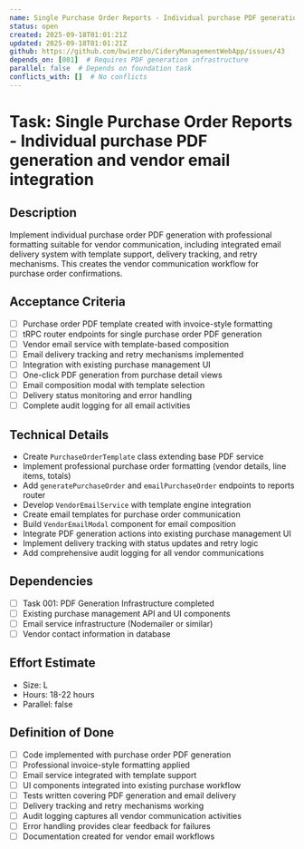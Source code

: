 ```yaml
---
name: Single Purchase Order Reports - Individual purchase PDF generation and vendor email integration
status: open
created: 2025-09-18T01:01:21Z
updated: 2025-09-18T01:01:21Z
github: https://github.com/bwierzbo/CideryManagementWebApp/issues/43
depends_on: [001]  # Requires PDF generation infrastructure
parallel: false  # Depends on foundation task
conflicts_with: []  # No conflicts
---
```


# Task: Single Purchase Order Reports - Individual purchase PDF generation and vendor email integration

## Description
Implement individual purchase order PDF generation with professional formatting suitable for vendor communication, including integrated email delivery system with template support, delivery tracking, and retry mechanisms. This creates the vendor communication workflow for purchase order confirmations.

## Acceptance Criteria
- [ ] Purchase order PDF template created with invoice-style formatting
- [ ] tRPC router endpoints for single purchase order PDF generation
- [ ] Vendor email service with template-based composition
- [ ] Email delivery tracking and retry mechanisms implemented
- [ ] Integration with existing purchase management UI
- [ ] One-click PDF generation from purchase detail views
- [ ] Email composition modal with template selection
- [ ] Delivery status monitoring and error handling
- [ ] Complete audit logging for all email activities

## Technical Details
- Create `PurchaseOrderTemplate` class extending base PDF service
- Implement professional purchase order formatting (vendor details, line items, totals)
- Add `generatePurchaseOrder` and `emailPurchaseOrder` endpoints to reports router
- Develop `VendorEmailService` with template engine integration
- Create email templates for purchase order communication
- Build `VendorEmailModal` component for email composition
- Integrate PDF generation actions into existing purchase management UI
- Implement delivery tracking with status updates and retry logic
- Add comprehensive audit logging for all vendor communications

## Dependencies
- [ ] Task 001: PDF Generation Infrastructure completed
- [ ] Existing purchase management API and UI components
- [ ] Email service infrastructure (Nodemailer or similar)
- [ ] Vendor contact information in database

## Effort Estimate
- Size: L
- Hours: 18-22 hours
- Parallel: false

## Definition of Done
- [ ] Code implemented with purchase order PDF generation
- [ ] Professional invoice-style formatting applied
- [ ] Email service integrated with template support
- [ ] UI components integrated into existing purchase workflow
- [ ] Tests written covering PDF generation and email delivery
- [ ] Delivery tracking and retry mechanisms working
- [ ] Audit logging captures all vendor communication activities
- [ ] Error handling provides clear feedback for failures
- [ ] Documentation created for vendor email workflows